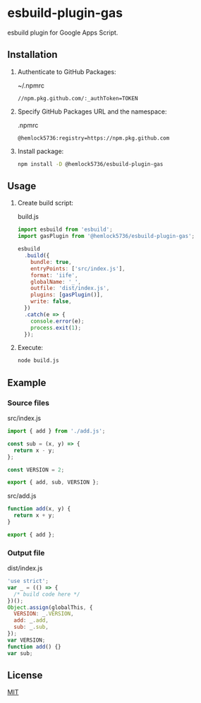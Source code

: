 # esbuild-plugin-gas

esbuild plugin for Google Apps Script.

## Installation

1. Authenticate to GitHub Packages:

   ~/.npmrc

   ```
   //npm.pkg.github.com/:_authToken=TOKEN
   ```

2. Specify GitHub Packages URL and the namespace:

   .npmrc

   ```
   @hemlock5736:registry=https://npm.pkg.github.com
   ```

3. Install package:

   ```sh
   npm install -D @hemlock5736/esbuild-plugin-gas
   ```

## Usage

1. Create build script:

   build.js

   ```js
   import esbuild from 'esbuild';
   import gasPlugin from '@hemlock5736/esbuild-plugin-gas';

   esbuild
     .build({
       bundle: true,
       entryPoints: ['src/index.js'],
       format: 'iife',
       globalName: '_',
       outfile: 'dist/index.js',
       plugins: [gasPlugin()],
       write: false,
     })
     .catch(e => {
       console.error(e);
       process.exit(1);
     });
   ```

2. Execute:

   ```sh
   node build.js
   ```

## Example

### Source files

src/index.js

```js
import { add } from './add.js';

const sub = (x, y) => {
  return x - y;
};

const VERSION = 2;

export { add, sub, VERSION };
```

src/add.js

```js
function add(x, y) {
  return x + y;
}

export { add };
```

### Output file

dist/index.js

```js
'use strict';
var _ = (() => {
  /* build code here */
})();
Object.assign(globalThis, {
  VERSION: _.VERSION,
  add: _.add,
  sub: _.sub,
});
var VERSION;
function add() {}
var sub;
```

## License

[MIT](LICENSE)

